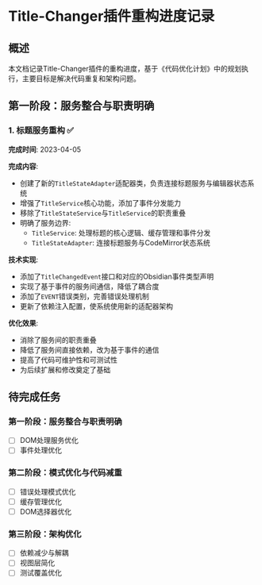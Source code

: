 # Title-Changer插件重构进度记录

## 概述

本文档记录Title-Changer插件的重构进度，基于《代码优化计划》中的规划执行，主要目标是解决代码重复和架构问题。

## 第一阶段：服务整合与职责明确

### 1. 标题服务重构 ✅ 

**完成时间**: 2023-04-05

**完成内容**:
- 创建了新的`TitleStateAdapter`适配器类，负责连接标题服务与编辑器状态系统
- 增强了`TitleService`核心功能，添加了事件分发能力
- 移除了`TitleStateService`与`TitleService`的职责重叠
- 明确了服务边界:
  - `TitleService`: 处理标题的核心逻辑、缓存管理和事件分发
  - `TitleStateAdapter`: 连接标题服务与CodeMirror状态系统

**技术实现**:
- 添加了`TitleChangedEvent`接口和对应的Obsidian事件类型声明
- 实现了基于事件的服务间通信，降低了耦合度
- 添加了`EVENT`错误类别，完善错误处理机制
- 更新了依赖注入配置，使系统使用新的适配器架构

**优化效果**:
- 消除了服务间的职责重叠
- 降低了服务间直接依赖，改为基于事件的通信
- 提高了代码可维护性和可测试性
- 为后续扩展和修改奠定了基础

## 待完成任务

### 第一阶段：服务整合与职责明确

- [ ] DOM处理服务优化
- [ ] 事件处理优化

### 第二阶段：模式优化与代码减重

- [ ] 错误处理模式优化
- [ ] 缓存管理优化
- [ ] DOM选择器优化

### 第三阶段：架构优化

- [ ] 依赖减少与解耦
- [ ] 视图层简化
- [ ] 测试覆盖优化 